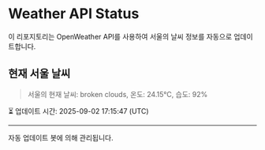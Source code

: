 
# Weather API Status

이 리포지토리는 OpenWeather API를 사용하여 서울의 날씨 정보를 자동으로 업데이트합니다.

## 현재 서울 날씨
> 서울의 현재 날씨: broken clouds, 온도: 24.15°C, 습도: 92%

⏳ 업데이트 시간: 2025-09-02 17:15:47 (UTC)

---
자동 업데이트 봇에 의해 관리됩니다.
